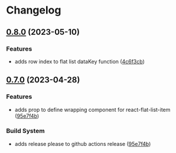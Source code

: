 # Changelog

## [0.8.0](https://github.com/blb-ventures/react-flat-list/compare/v0.7.0...v0.8.0) (2023-05-10)


### Features

* adds row index to flat list dataKey function ([4c6f3cb](https://github.com/blb-ventures/react-flat-list/commit/4c6f3cb64a2211ebe476d8b01d827c91e87281fc))

## [0.7.0](https://github.com/blb-ventures/react-flat-list/compare/v0.6.4...v0.7.0) (2023-04-28)


### Features

* adds prop to define wrapping component for react-flat-list-item ([95e7f4b](https://github.com/blb-ventures/react-flat-list/commit/95e7f4bd5b2c386f43010a05801ffd1c23a24888))


### Build System

* adds release please to github actions release ([95e7f4b](https://github.com/blb-ventures/react-flat-list/commit/95e7f4bd5b2c386f43010a05801ffd1c23a24888))
